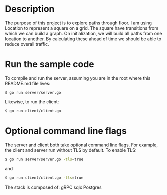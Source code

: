# Description
The purpose of this project is to explore paths through floor. I am using
Location to represent a square on a grid. The square have transitions from
which we can build a graph. On initialization, we will build all paths from
one location to another. By calculating these ahead of time we should be able
to reduce overall traffic.

# Run the sample code
To compile and run the server, assuming you are in the root where this README.md
file lives:

```sh
$ go run server/server.go
```

Likewise, to run the client:

```sh
$ go run client/client.go
```

# Optional command line flags
The server and client both take optional command line flags. For example, the
client and server run without TLS by default. To enable TLS:

```sh
$ go run server/server.go -tls=true
```

and

```sh
$ go run client/client.go -tls=true
```
                              
The stack is composed of:
    gRPC
    sqlx
    Postgres
